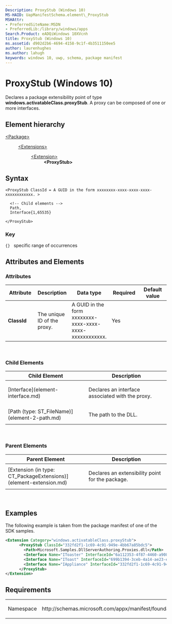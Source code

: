 ```yaml
---
Description: ProxyStub (Windows 10)
MS-HAID: UapManifestSchema.element\_ProxyStub
MSHAttr:
- PreferredSiteName:MSDN
- PreferredLib:/library/windows/apps
Search.Product: eADQiWindows 10XVcnh
title: ProxyStub (Windows 10)
ms.assetid: d902d2b6-4694-4158-9c1f-4b3511150ee5
author: laurenhughes
ms.author: lahugh
keywords: windows 10, uwp, schema, package manifest
---
```


# ProxyStub (Windows 10)


Declares a package extensibility point of type **windows.activatableClass.proxyStub**. A proxy can be composed of one or more interfaces.

## Element hierarchy

<dl>
<dt><a href="element-package.md">&lt;Package&gt;</a></dt>
<dd>
<dl>
<dt><a href="element-extensions.md">&lt;Extensions&gt;</a></dt>
<dd>
<dl>
<dt><a href="element-extension.md">&lt;Extension&gt;</a></dt>
<dd><b>&lt;ProxyStub&gt;</b></dd>
</dl>
</dd>
</dl>
</dd>
</dl>

## Syntax

``` syntax
<ProxyStub ClassId = A GUID in the form xxxxxxxx-xxxx-xxxx-xxxx-xxxxxxxxxxxx. >

  <!-- Child elements -->
  Path,
  Interface{1,65535}

</ProxyStub>
```

### Key

`{}`   specific range of occurrences
## Attributes and Elements


### Attributes

<table>
<colgroup>
<col width="20%" />
<col width="20%" />
<col width="20%" />
<col width="20%" />
<col width="20%" />
</colgroup>
<thead>
<tr class="header">
<th>Attribute</th>
<th>Description</th>
<th>Data type</th>
<th>Required</th>
<th>Default value</th>
</tr>
</thead>
<tbody>
<tr class="odd">
<td><strong>ClassId</strong></td>
<td><p>The unique ID of the proxy.</p></td>
<td>A GUID in the form xxxxxxxx-xxxx-xxxx-xxxx-xxxxxxxxxxxx.</td>
<td>Yes</td>
<td></td>
</tr>
</tbody>
</table>

 

### Child Elements

<table>
<colgroup>
<col width="50%" />
<col width="50%" />
</colgroup>
<thead>
<tr class="header">
<th>Child Element</th>
<th>Description</th>
</tr>
</thead>
<tbody>
<tr class="odd">
<td>[Interface](element-interface.md)</td>
<td><p>Declares an interface associated with the proxy.</p></td>
</tr>
<tr class="even">
<td>[Path (type: ST_FileName)](element-2-path.md)</td>
<td><p>The path to the DLL.</p></td>
</tr>
</tbody>
</table>

 

### Parent Elements

<table>
<colgroup>
<col width="50%" />
<col width="50%" />
</colgroup>
<thead>
<tr class="header">
<th>Parent Element</th>
<th>Description</th>
</tr>
</thead>
<tbody>
<tr class="odd">
<td>[Extension (in type: CT_PackageExtensions)](element-extension.md)</td>
<td><p>Declares an extensibility point for the package.</p></td>
</tr>
</tbody>
</table>

 

## Examples

The following example is taken from the package manifest of one of the SDK samples.

```XML
<Extension Category="windows.activatableClass.proxyStub">
      <ProxyStub ClassId="332fd2f1-1c69-4c91-949e-4bb67a85bdc5">
        <Path>Microsoft.Samples.DllServerAuthoring.Proxies.dll</Path>
        <Interface Name="IToaster" InterfaceId="6a112353-4f87-4460-a908-2944e92686f3" />
        <Interface Name="IToast" InterfaceId="699b1394-3ceb-4a14-ae23-efec518b088b" />
        <Interface Name="IAppliance" InterfaceId="332fd2f1-1c69-4c91-949e-4bb67a85bdc5" />
      </ProxyStub>
</Extension>

```

## Requirements

<table>
<colgroup>
<col width="50%" />
<col width="50%" />
</colgroup>
<tbody>
<tr class="odd">
<td><p>Namespace</p></td>
<td><p>http://schemas.microsoft.com/appx/manifest/foundation/windows10</p></td>
</tr>
</tbody>
</table>

 

 



